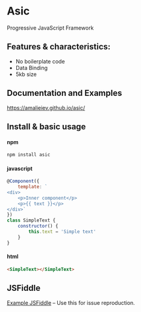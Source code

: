 # Asic
Progressive JavaScript Framework

## Features & characteristics:
* No boilerplate code
* Data Binding
* 5kb size

## Documentation and Examples
https://amalieiev.github.io/asic/


## Install & basic usage

#### npm
```bash
npm install asic
```

#### javascript
```javascript
@Component({
    template: `
<div>
    <p>Inner component</p>
    <p>{{ text }}</p>
</div>`
})
class SimpleText {
    constructor() {
        this.text = 'Simple text'
    }
}
```

#### html
```html
<SimpleText></SimpleText>
```

## JSFiddle

[Example JSFiddle](https://jsfiddle.net/amalieiev/zdmq82ce/) – Use this for issue reproduction.
